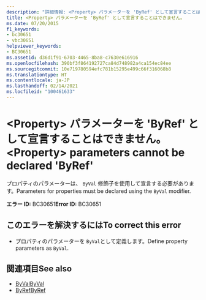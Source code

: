 ```yaml
---
description: "詳細情報: <Property> パラメーターを 'ByRef' として宣言することはできません"
title: <Property> パラメーターを 'ByRef' として宣言することはできません。
ms.date: 07/20/2015
f1_keywords:
- bc30651
- vbc30651
helpviewer_keywords:
- BC30651
ms.assetid: d36d1f91-6703-4465-8ba8-c7630e616916
ms.openlocfilehash: 390bf3f864192727ca84d748982a4ca154ec84ee
ms.sourcegitcommit: 10e719780594efc781b15295e499c66f316068b8
ms.translationtype: HT
ms.contentlocale: ja-JP
ms.lasthandoff: 02/14/2021
ms.locfileid: "100461633"
---
```

# <a name="property-parameters-cannot-be-declared-byref"></a><span data-ttu-id="75359-103">\<Property> パラメーターを 'ByRef' として宣言することはできません。</span><span class="sxs-lookup"><span data-stu-id="75359-103">\<Property> parameters cannot be declared 'ByRef'</span></span>

<span data-ttu-id="75359-104">プロパティのパラメーターは、 `ByVal` 修飾子を使用して宣言する必要があります。</span><span class="sxs-lookup"><span data-stu-id="75359-104">Parameters for properties must be declared using the `ByVal` modifier.</span></span>  
  
 <span data-ttu-id="75359-105">**エラー ID:** BC30651</span><span class="sxs-lookup"><span data-stu-id="75359-105">**Error ID:** BC30651</span></span>  
  
## <a name="to-correct-this-error"></a><span data-ttu-id="75359-106">このエラーを解決するには</span><span class="sxs-lookup"><span data-stu-id="75359-106">To correct this error</span></span>  
  
- <span data-ttu-id="75359-107">プロパティのパラメーターを `ByVal`として定義します。</span><span class="sxs-lookup"><span data-stu-id="75359-107">Define property parameters as `ByVal`.</span></span>  
  
## <a name="see-also"></a><span data-ttu-id="75359-108">関連項目</span><span class="sxs-lookup"><span data-stu-id="75359-108">See also</span></span>

- [<span data-ttu-id="75359-109">ByVal</span><span class="sxs-lookup"><span data-stu-id="75359-109">ByVal</span></span>](../language-reference/modifiers/byval.md)
- [<span data-ttu-id="75359-110">ByRef</span><span class="sxs-lookup"><span data-stu-id="75359-110">ByRef</span></span>](../language-reference/modifiers/byref.md)
